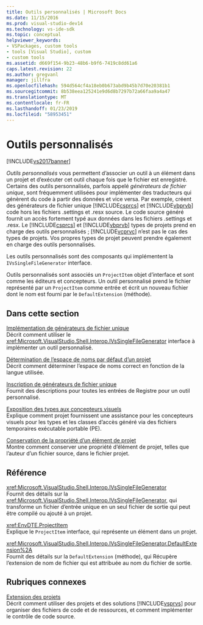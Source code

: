 ```yaml
---
title: Outils personnalisés | Microsoft Docs
ms.date: 11/15/2016
ms.prod: visual-studio-dev14
ms.technology: vs-ide-sdk
ms.topic: conceptual
helpviewer_keywords:
- VSPackages, custom tools
- tools [Visual Studio], custom
- custom tools
ms.assetid: d669f154-9b23-48b6-b9f6-7419c8dd61a6
caps.latest.revision: 22
ms.author: gregvanl
manager: jillfra
ms.openlocfilehash: 594d564cf4a18eb0b673abd9b45b7d70e20381b1
ms.sourcegitcommit: 8b538eea125241e9d6d8b7297b72a66faa9a4a47
ms.translationtype: MT
ms.contentlocale: fr-FR
ms.lasthandoff: 01/23/2019
ms.locfileid: "58953451"
---
```

# <a name="custom-tools"></a>Outils personnalisés
[!INCLUDE[vs2017banner](../../includes/vs2017banner.md)]

*Outils personnalisés* vous permettent d’associer un outil à un élément dans un projet et d’exécuter cet outil chaque fois que le fichier est enregistré. Certains des outils personnalisés, parfois appelé *générateurs de fichier unique*, sont fréquemment utilisées pour implémenter des traducteurs qui génèrent du code à partir des données et vice versa. Par exemple, créent des générateurs de fichier unique [!INCLUDE[csprcs](../../includes/csprcs-md.md)] et [!INCLUDE[vbprvb](../../includes/vbprvb-md.md)] code hors les fichiers .settings et .resx source. Le code source généré fournit un accès fortement typé aux données dans les fichiers .settings et .resx. Le [!INCLUDE[csprcs](../../includes/csprcs-md.md)] et [!INCLUDE[vbprvb](../../includes/vbprvb-md.md)] types de projets prend en charge des outils personnalisés ; [!INCLUDE[vcprvc](../../includes/vcprvc-md.md)] n’est pas le cas des types de projets. Vos propres types de projet peuvent prendre également en charge des outils personnalisés.  
  
 Les outils personnalisés sont des composants qui implémentent la `IVsSingleFileGenerator` interface.  
  
 Outils personnalisés sont associés un `ProjectItem` objet d’interface et sont comme les éditeurs et concepteurs. Un outil personnalisé prend le fichier représenté par un `ProjectItem` comme entrée et écrit un nouveau fichier dont le nom est fourni par le `DefaultExtension` (méthode).  
  
## <a name="in-this-section"></a>Dans cette section  
 [Implémentation de générateurs de fichier unique](../../extensibility/internals/implementing-single-file-generators.md)  
 Décrit comment utiliser le <xref:Microsoft.VisualStudio.Shell.Interop.IVsSingleFileGenerator> interface à implémenter un outil personnalisé.  
  
 [Détermination de l’espace de noms par défaut d’un projet](../../misc/determining-the-default-namespace-of-a-project.md)  
 Décrit comment déterminer l’espace de noms correct en fonction de la langue utilisée.  
  
 [Inscription de générateurs de fichier unique](../../extensibility/internals/registering-single-file-generators.md)  
 Fournit des descriptions pour toutes les entrées de Registre pour un outil personnalisé.  
  
 [Exposition des types aux concepteurs visuels](../../extensibility/internals/exposing-types-to-visual-designers.md)  
 Explique comment projet fournissent une assistance pour les concepteurs visuels pour les types et les classes d’accès généré via des fichiers temporaires exécutable portable (PE).  
  
 [Conservation de la propriété d’un élément de projet](../../extensibility/persisting-the-property-of-a-project-item.md)  
 Montre comment conserver une propriété d’élément de projet, telles que l’auteur d’un fichier source, dans le fichier projet.  
  
## <a name="reference"></a>Référence  
 <xref:Microsoft.VisualStudio.Shell.Interop.IVsSingleFileGenerator>  
 Fournit des détails sur la <xref:Microsoft.VisualStudio.Shell.Interop.IVsSingleFileGenerator>, qui transforme un fichier d’entrée unique en un seul fichier de sortie qui peut être compilé ou ajouté à un projet.  
  
 <xref:EnvDTE.ProjectItem>  
 Explique le `ProjectItem` interface, qui représente un élément dans un projet.  
  
 <xref:Microsoft.VisualStudio.Shell.Interop.IVsSingleFileGenerator.DefaultExtension%2A>  
 Fournit des détails sur la `DefaultExtension` (méthode), qui Récupère l’extension de nom de fichier qui est attribuée au nom du fichier de sortie.  
  
## <a name="related-sections"></a>Rubriques connexes  
 [Extension des projets](../../extensibility/extending-projects.md)  
 Décrit comment utiliser des projets et des solutions [!INCLUDE[vsprvs](../../includes/vsprvs-md.md)] pour organiser des fichiers de code et de ressources, et comment implémenter le contrôle de code source.
